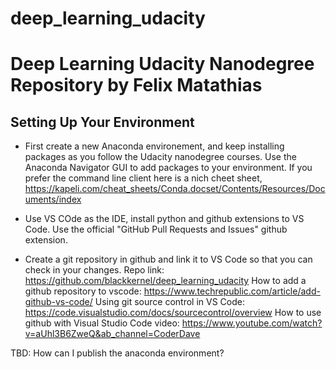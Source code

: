 # deep_learning_udacity
# Deep Learning Udacity Nanodegree Repository by Felix Matathias

## Setting Up Your Environment

+ First create a new Anaconda environement, and keep installing packages as you follow the Udacity nanodegree courses. Use the Anaconda Navigator GUI to add packages to your environment. If you prefer the command line client here is a nich cheet sheet, https://kapeli.com/cheat_sheets/Conda.docset/Contents/Resources/Documents/index

+ Use VS COde as the IDE, install python and github extensions to VS Code. Use the official "GitHub Pull Requests and Issues" github extension. 

+ Create a git repository in github and link it to VS Code so that you can check in your changes. 
    Repo link: https://github.com/blackkernel/deep_learning_udacity
    How to add a github repository to vscode: https://www.techrepublic.com/article/add-github-vs-code/
    Using git source control in VS Code: https://code.visualstudio.com/docs/sourcecontrol/overview
    How to use github with Visual Studio Code video: https://www.youtube.com/watch?v=aUhl3B6ZweQ&ab_channel=CoderDave



TBD: How can I publish the anaconda environm[](https://code.visualstudio.com/docs)ent?